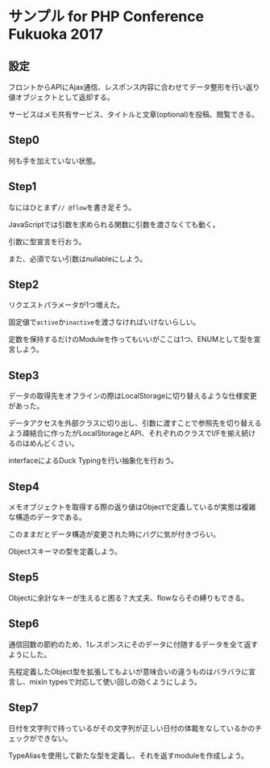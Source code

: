 # サンプル for PHP Conference Fukuoka 2017

## 設定

フロントからAPIにAjax通信、レスポンス内容に合わせてデータ整形を行い返り値オブジェクトとして返却する。

サービスはメモ共有サービス、タイトルと文章(optional)を投稿、閲覧できる。

## Step0

何も手を加えていない状態。

## Step1

なにはひとまず`// @flow`を書き足そう。

JavaScriptでは引数を求められる関数に引数を渡さなくても動く。

引数に型宣言を行おう。

また、必須でない引数はnullableにしよう。

## Step2

リクエストパラメータが1つ増えた。

固定値で`active`か`inactive`を渡さなければいけないらしい。

定数を保持するだけのModuleを作ってもいいがここは1つ、ENUMとして型を宣言しよう。

## Step3

データの取得先をオフラインの際はLocalStorageに切り替えるような仕様変更があった。

データアクセスを外部クラスに切り出し、引数に渡すことで参照先を切り替えるよう疎結合に作ったがLocalStorageとAPI、それぞれのクラスでI/Fを揃え続けるのはめんどくさい。

interfaceによるDuck Typingを行い抽象化を行おう。

## Step4

メモオブジェクトを取得する際の返り値はObjectで定義しているが実態は複雑な構造のデータである。

このままだとデータ構造が変更された時にバグに気が付きづらい。

Objectスキーマの型を定義しよう。

## Step5

Objectに余計なキーが生えると困る？大丈夫、flowならその縛りもできる。

## Step6

通信回数の節約のため、1レスポンスにそのデータに付随するデータを全て返すようにした。

先程定義したObject型を拡張してもよいが意味合いの違うものはバラバラに宣言し、mixin typesで対応して使い回しの効くようにしよう。

## Step7

日付を文字列で持っているがその文字列が正しい日付の体裁をなしているかのチェックができない。

TypeAliasを使用して新たな型を定義し、それを返すmoduleを作成しよう。
